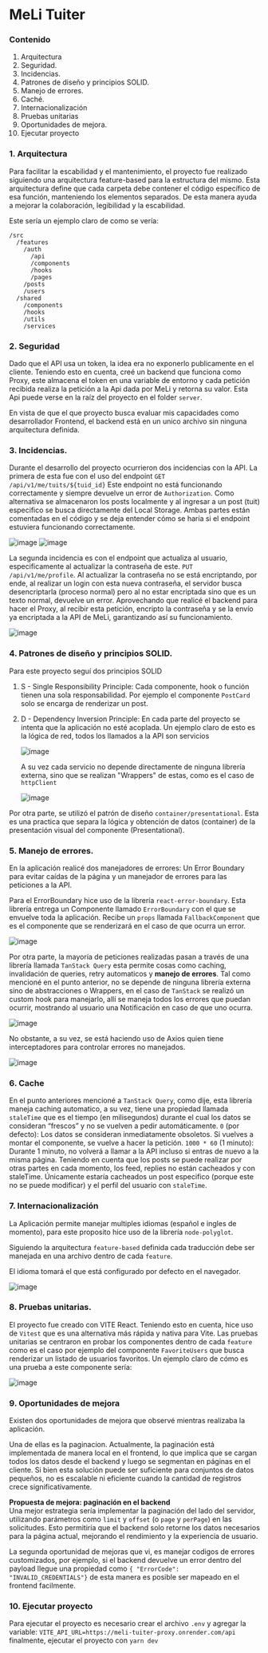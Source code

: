 # MeLi Tuiter

### Contenido
 1. Arquitectura
 2. Seguridad.
 3. Incidencias.
 4. Patrones de diseño y principios SOLID.
 5. Manejo de errores.
 6. Caché.
 7. Internacionalización
 8. Pruebas unitarias
 9. Oportunidades de mejora.
 10. Ejecutar proyecto
     
### 1. Arquitectura
Para facilitar la escabilidad y el mantenimiento, el proyecto fue realizado siguiendo una arquitectura feature-based para la estructura del mismo. Esta arquitectura define que cada carpeta debe contener el código específico de esa función, manteniendo los elementos separados. De esta manera ayuda a mejorar la colaboración, legibilidad y la escabilidad.

Este sería un ejemplo claro de como se vería:

    /src
      /features
        /auth
          /api
          /components
          /hooks
          /pages
        /posts
        /users
      /shared
        /components
        /hooks
        /utils
        /services


### 2. Seguridad
Dado que el API usa un token, la idea era no exponerlo publicamente en el cliente. Teniendo esto en cuenta, creé un backend que funciona como Proxy, este almacena el token en una variable de entorno y cada petición recibida realiza la petición a la Api dada por MeLi y retorna su valor.
Esta Api puede verse en la raíz del proyecto en el folder `server`. 

En vista de que el que proyecto busca evaluar mis capacidades como desarrollador Frontend, el backend está en un unico archivo sin ninguna arquitectura definida. 

### 3.  Incidencias.
Durante el desarrollo del proyecto ocurrieron dos incidencias con la API. 
La primera de esta fue con el uso del endpoint `GET /api/v1/me/tuits/${tuid_id}` Este endpoint no está funcionando correctamente y siempre devuelve un error de `Authorization`. Como alternativa se almacenaron los posts localmente y al ingresar a un post (tuit) especifico se busca directamente del Local Storage. Ambas partes están comentadas en el código y se deja entender cómo se haría si el endpoint estuviera funcionando correctamente. 

![image](https://github.com/user-attachments/assets/611a12ac-b4ca-43dc-bd4d-e77e92c68193)
![image](https://github.com/user-attachments/assets/a8701298-a612-4d70-804f-d6e78f3fb29c)

La segunda incidencia es con el endpoint que actualiza al usuario, especificamente al actualizar la contraseña de este. 
`PUT /api/v1/me/profile`. Al actualizar la contraseña no se está encriptando, por ende, al realizar un login con esta nueva contraseña, el servidor busca desencriptarla (proceso normal) pero al no estar encriptada sino que es un texto normal, devuelve un error. Aprovechando que realicé el backend para hacer el Proxy, al recibir esta petición, encripto la contraseña y se la envío ya encriptada a la API de MeLi, garantizando así su funcionamiento. 

![image](https://github.com/user-attachments/assets/7c758d61-e940-4316-b2da-9264dfb0a509)

### 4. Patrones de diseño y principios SOLID.
Para este proyecto seguí dos principios SOLID

 1. S - Single Responsibility Principle: Cada componente, hook o función tienen una sola responsabilidad. Por ejemplo el componente `PostCard` solo se encarga de renderizar un post. 
 2. D - Dependency Inversion Principle: En cada parte del proyecto se intenta que la aplicación no esté acoplada. Un ejemplo claro de esto es la lógica de red, todos los llamados a la API son servicios

	 ![image](https://github.com/user-attachments/assets/60fb25fb-bba8-407c-a5ca-ae8a92b44545)
	
	A su vez cada servicio no depende directamente de ninguna librería externa, sino que se realizan "Wrappers" de estas,  como es el caso de `httpClient`

    ![image](https://github.com/user-attachments/assets/71ab7172-ed8d-4918-b66f-98d7f5dbc3b3)

Por otra parte, se utilizó el patrón de diseño `container/presentational`. Esta es una practica que separa la lógica y obtención de datos (container) de la presentación visual del componente (Presentational). 

### 5. Manejo de errores. 
En la aplicación realicé dos manejadores de errores: Un Error Boundary para evitar caídas de la página y un manejador de errores para las peticiones a la API. 

Para el ErrorBoundary hice uso de la librería `react-error-boundary`. Esta librería entrega un Componente llamado `ErrorBoundary` con el que se envuelve toda la aplicación. Recibe un `props` llamada `FallbackComponent` que es el componente que se renderizará en el caso de que ocurra un error. 

![image](https://github.com/user-attachments/assets/abd69d34-6bc2-4aa0-a6ee-e01a8b65dddf)

Por otra parte, la mayoría de peticiones realizadas pasan a través de una librería llamada `TanStack Query` esta permite cosas como caching, invalidación de queries, retry automaticos y **manejo de errores**. Tal como mencioné en el punto anterior, no se depende de ninguna librería externa sino de abstracciones o Wrappers, en el caso de `TanStack` se realizó un custom hook para manejarlo, allí se maneja todos los errores que puedan ocurrir, mostrando al usuario una Notificación en caso de que uno ocurra. 

![image](https://github.com/user-attachments/assets/49587f1a-b4c3-4d2e-b116-0c38b3077473)

No obstante, a su vez, se está haciendo uso de Axios quien tiene interceptadores para controlar errores no manejados. 

![image](https://github.com/user-attachments/assets/c4d1f310-bc87-4d17-9403-32e08a196456)

### 6. Cache
En el punto anteriores mencioné a `TanStack Query`, como dije, esta librería maneja caching automatico, a su vez, tiene una propiedad llamada `staleTime` que es el tiempo (en milisegundos)  durante el cual los datos se consideran “frescos”  y no se vuelven a pedir automáticamente. `0` (por defecto): Los datos se consideran inmediatamente obsoletos. Si vuelves a montar el componente, se vuelve a hacer la petición. `1000 * 60` (1 minuto):  Durante 1 minuto, no volverá a llamar a la API  incluso si entras de nuevo a la misma página. 
Teniendo en cuenta que los posts se puede realizar por otras partes en cada momento, los feed, replies no están cacheados y con staleTime. Únicamente estaría cacheados un post especifico (porque este no se puede modificar) y el perfil del usuario con `staleTime`. 

### 7. Internacionalización
La Aplicación permite manejar multiples idiomas (español e ingles de momento), para este proposito hice uso de la librería `node-polyglot`. 

Siguiendo la arquitectura `feature-based` definida cada traducción debe ser manejada en una archivo dentro de cada `feature`. 

El idioma tomará el que está configurado por defecto en el navegador. 

![image](https://github.com/user-attachments/assets/aa06b611-e9ae-4e5a-9e2f-176aab3126c0)

### 8. Pruebas unitarias. 
El proyecto fue creado con VITE React. Teniendo esto en cuenta, hice uso de `Vitest` que es una alternativa más rápida y nativa para Vite. 
Las pruebas unitarias se centraron en probar los componentes dentro de cada `feature` como es el caso por ejemplo del componente `FavoriteUsers` que busca renderizar un listado de usuarios favoritos. Un ejemplo claro de cómo es una prueba a este componente sería: 

![image](https://github.com/user-attachments/assets/5ffaabf9-a99b-4097-8fd9-a17ae1bc7440)

### 9. Oportunidades de mejora
Existen dos oportunidades de mejora que observé mientras realizaba la aplicación. 

Una de ellas es la paginacion. Actualmente, la paginación está implementada de manera local en el frontend, lo que implica que se cargan todos los datos desde el backend y luego se segmentan en páginas en el cliente. Si bien esta solución puede ser suficiente para conjuntos de datos pequeños, no es escalable ni eficiente cuando la cantidad de registros crece significativamente.
 
 **Propuesta de mejora: paginación en el backend**  
Una mejor estrategia sería implementar la paginación del lado del servidor, utilizando parámetros como `limit`  y `offset` (o `page`  y `perPage`) en las solicitudes. Esto permitiría que el backend solo retorne los datos necesarios para la página actual, mejorando el rendimiento y la experiencia de usuario.

La segunda oportunidad de mejoras que vi, es manejar codigos de errores customizados, por ejemplo, si el backend devuelve un error dentro del payload llegue una propiedad como `{ "ErrorCode": "INVALID_CREDENTIALS"}` de esta manera es posible ser mapeado en el frontend facilmente. 

### 10. Ejecutar proyecto
Para ejecutar el proyecto es necesario crear el archivo `.env` y agregar la variable: `VITE_API_URL=https://meli-tuiter-proxy.onrender.com/api`
finalmente, ejecutar el proyecto con `yarn dev` 



